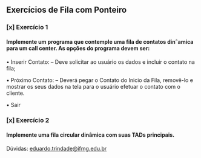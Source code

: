 ## Exercícios de Fila com Ponteiro

### [x] Exercício 1
#### Implemente um programa que contemple uma fila de contatos dinˆamica para um call center. As opções do programa devem ser:
• Inserir Contato:
– Deve solicitar ao usuário os dados e incluir o contato na fila;

• Próximo Contato:
– Deverá pegar o Contato do Inicio da Fila, removê-lo e mostrar os seus dados na tela para o usuário efetuar o contato com o cliente.

• Sair

### [x] Exercício 2
#### Implemente uma fila circular dinâmica com suas TADs principais.

Dúvidas: eduardo.trindade@ifmg.edu.br